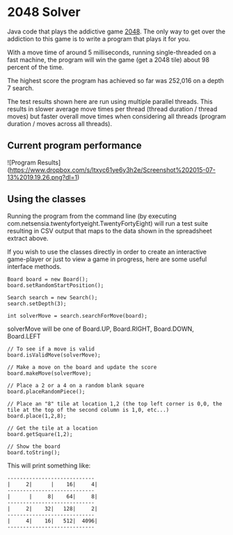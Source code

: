 # 2048 Solver

Java code that plays the addictive game [2048](http://gabrielecirulli.github.io/2048/). The only way to get over the addiction to this game is to write a program that plays it for you.

With a move time of around 5 milliseconds, running single-threaded on a fast machine, the program will win the game (get a 2048 tile) about 98 percent of the time.

The highest score the program has achieved so far was 252,016 on a depth 7 search. 

The test results shown here are run using multiple parallel threads. This results in slower average move times per thread (thread duration / thread moves) but faster overall move times when considering all threads (program duration / moves across all threads). 

## Current program performance

![Program Results]
(https://www.dropbox.com/s/ltxyc61ye6y3h2e/Screenshot%202015-07-13%2019.19.26.png?dl=1)

## Using the classes

Running the program from the command line (by executing com.netsensia.twentyfortyeight.TwentyFortyEight) will run a test suite resulting in CSV output that maps to the
data shown in the spreadsheet extract above.

If you wish to use the classes directly in order to create an interactive game-player or just to view a game in progress, here are some useful interface methods.

	Board board = new Board();
	board.setRandomStartPosition();
		
	Search search = new Search();
	search.setDepth(3);
	
	int solverMove = search.searchForMove(board);
	
solverMove will be one of Board.UP, Board.RIGHT, Board.DOWN, Board.LEFT
	
	// To see if a move is valid
	board.isValidMove(solverMove); 
	
	// Make a move on the board and update the score
	board.makeMove(solverMove);
	
	// Place a 2 or a 4 on a random blank square
	board.placeRandomPiece(); 
	
	// Place an "8" tile at location 1,2 (the top left corner is 0,0, the tile at the top of the second column is 1,0, etc...)
	board.place(1,2,8); 
	
	// Get the tile at a location
	board.getSquare(1,2);
	
	// Show the board
	board.toString();
	
This will print something like:

	----------------------------
	|     2|      |    16|     4|
	----------------------------
	|      |     8|    64|     8|
	----------------------------
	|     2|    32|   128|     2|
	----------------------------
	|     4|    16|   512|  4096|
	----------------------------

		